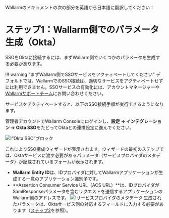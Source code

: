 Wallarmのドキュメントの次の部分を英語から日本語に翻訳してください：

[img-okta-sso-provider-wl]:     ../../../../images/admin-guides/configuration-guides/sso/okta/okta-sso-provider-wl.png
[img-sp-metadata]:              ../../../../images/admin-guides/configuration-guides/sso/okta/sp-metadata.png
[doc-setup-idp]:                setup-idp.md

#   ステップ1：Wallarm側でのパラメータ生成（Okta）

SSOをOktaに接続するには、まずWallarm側でいくつかのパラメータを生成する必要があります。

!!! warning "まずWallarm側でSSOサービスをアクティベートしてください"
デフォルトでは、WallarmでのSSO接続は、適切なサービスをアクティベートせずには利用できません。SSOサービスの有効化には、アカウントマネージャーや[Wallarmサポートチーム](mailto:support@wallarm.com)にお問い合わせください。

サービスをアクティベートすると、以下のSSO接続手順が実行できるようになります。

管理者アカウントでWallarm Consoleにログインし、**設定 → インテグレーション → Okta SSO**をたどってOktaとの連携設定に進んでください。

![!“Okta SSO”ブロック][img-okta-sso-provider-wl]

これによりSSO構成ウィザードが表示されます。ウィザードの最初のステップでは、Oktaサービスに渡す必要があるパラメータ（サービスプロバイダのメタデータ）が記載されているフォームが表示されます。
*   **Wallarm Entity ID**は、IDプロバイダに対してWallarmアプリケーションが生成する一意のアプリケーション識別子です。
*   **Assertion Consumer Service URL（ACS URL）**は、IDプロバイダがSamlResponseパラメータを含むリクエストを送信するアプリケーションのWallarm側のアドレスです。
![!サービスプロバイダのメタデータ][img-sp-metadata]
生成されたパラメータは、Oktaサービス側の対応するフィールドに入力する必要があります（[ステップ2][doc-setup-idp]を参照）。